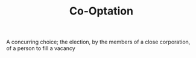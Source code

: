 ---
title: Co-Optation
letter: C
permalink: "/definitions/bld-co-optation.html"
body: A concurring choice; the election, by the members of a close corporation, of
  a person to fill a vacancy
published_at: '2018-07-07'
source: Black's Law Dictionary 2nd Ed (1910)
layout: post
---